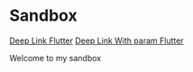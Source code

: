 # Sandbox

[Deep Link Flutter](http://deeplink.flutter.dev)
[Deep Link With param Flutter](http://deeplink.flutter.dev/parameter)

Welcome to my sandbox

